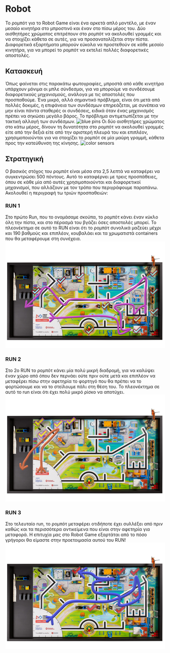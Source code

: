 
# Robot
Το ρομπότ για το Robot Game είναι ένα αρκετά απλό μοντέλο, με έναν μεσαίο κινητήρα στο μπροστινό και έναν στο πίσω μέρος του. Δύο αισθητήρες χρώματος επιτρέπουν στο ρομπότ να ακολουθεί γραμμές και να στοιχίζει κάθετα σε αυτές, για να προσανατολίζεται στην πίστα. Διαφορετικά εξαρτήματα μπορούν εύκολα να προστεθούν σε κάθε μεσαίο κινητήρα, για να μπορεί το ρομπότ να εκτελεί πολλές διαφορετικές αποστολές.

## Κατασκευή
Όπως φαίνεται στις παρακάτω φωτογραφίες, μπροστά από κάθε κινητήρα υπάρχουν μόνιμα οι μπλε σύνδεσμοι, για να μπορούμε να συνδέσουμε διαφορετικούς μηχανισμούς, ανάλογα με τις αποστολές που προσπαθούμε. Ένα μικρό, αλλά σημαντικό πρόβλημα, είναι ότι μετά από πολλές δοκιμές, η επιφάνεια των συνδέσμων επηρεάζεται, με συνέπεια να μην είναι πάντα σταθερές οι συνδέσεις, ειδικά όταν ένας μηχανισμός πρέπει να σηκώσει μεγάλο βάρος. Το πρόβλημα αντιμετωπίζεται με την τακτική αλλαγή των συνδέσμων. 
![blue pins]()
Οι δύο αισθητήρες χρώματος στο κάτω μέρος, δίνουν τη δυνατότητα στο ρομπότ να ακολουθεί γραμμές είτε από την δεξιά είτε από την αριστερή πλευρά του και επιπλέον, χρησιμοποιούνται για να στοιχίζει το ρομπότ σε μία μαύρη γραμμή, κάθετα προς την κατεύθυνση της κίνησης.
![color sensors]()

## Στρατηγική
Ο βασικός στόχος του ρομπότ είναι μέσα στα 2,5 λεπτά να καταφέρει να συγκεντρώσει 500 πόντους. Αυτό το καταφέρνει με τρεις προσπάθειες, όπου σε κάθε μία από αυτές χρησιμοποιούνται και διαφορετικοί μηχανισμοί, που αλλάζουν με τον τρόπο που περιγράφουμε παραπάνω. Ακολουθεί η περιγραφή τω τριών προσπαθειών:

### RUN 1
Στο πρώτο Run, που το ονομάσαμε σκούπα, το ρομπότ κάνει έναν κύκλο όλη την  πίστα, και στο πέρασμά του βγάζει όσες αποστολές μπορεί. Το πλεονέκτημα σε αυτό το RUN είναι ότι το ρομπότ συνολικά μαζεύει μέχρι και 190 βαθμούς και επιπλέον, κουβαλάει και τα χρωματιστά containers που θα μεταφέρουμε στη συνέχεια.
![RUN1](https://github.com/Harrikar/Moving_Minds/blob/main/Assets/run1_v2.jpg)

### RUN 2
Στο 2ο RUN το ρομπότ κάνει μία πολύ μικρή διαδρομή, για να καλύψει έναν χώρο από όπου δεν περνάει ούτε πριν ούτε μετά και επιπλέον να μεταφέρει πίσω στην αφετηρία το φορτηγό που θα πρέπει να το φορτώσουμε και να το στείλουμε πάλι στη θέση του. Το πλεονέκτημα σε αυτό το run είναι ότι έχει πολύ μικρό ρίσκο να αποτύχει. 
![RUN2](https://github.com/Harrikar/Moving_Minds/blob/main/Assets/run2.jpg)

### RUN 3
Στο τελευταίο run, το ρομπότ  μεταφέρει οτιδήποτε έχει συλλέξει από πριν καθώς και τα περισσότερα αντικείμενα που είναι στην αφετηρία για μεταφορά. Η επιτυχία μας στο Robot Game εξαρτάται από το πόσο γρήγοροι θα είμαστε στην προετοιμασία αυτού του RUN!
![RUN3](https://github.com/Harrikar/Moving_Minds/blob/main/Assets/run3.jpg)


